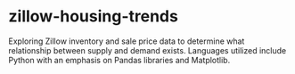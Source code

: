 # zillow-housing-trends
Exploring Zillow inventory and sale price data to determine what relationship between supply and demand exists.  Languages utilized include Python with an emphasis on Pandas libraries and Matplotlib.  
